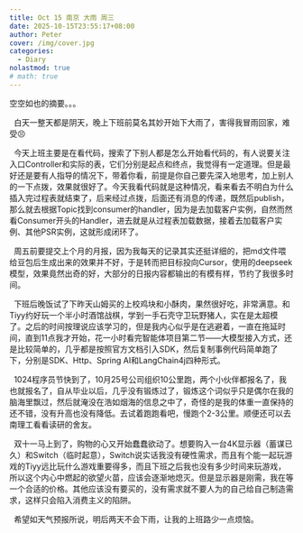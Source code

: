 ```yaml
---
title: Oct 15 南京 大雨 周三
date: 2025-10-15T23:55:17+08:00
author: Peter
cover: /img/cover.jpg
categories:
  - Diary
nolastmod: true
# math: true
---
```


空空如也的摘要。。。

<!--more-->

&nbsp;&nbsp;白天一整天都是阴天，晚上下班前莫名其妙开始下大雨了，害得我冒雨回家，难受😣

&nbsp;&nbsp;今天上班主要是在看代码，搜索了下别人都是怎么开始看代码的，有人说要关注入口Controller和实际的表，它们分别是起点和终点，我觉得有一定道理。但是最好还是要有人指导的情况下，带着你看，前提是你自己要先深入地思考，加上别人的一下点拨，效果就很好了。今天我看代码就是这种情况，看来看去不明白为什么插入完过程表就结束了，后来经过点拨，后面还有消息的传递，既然后publish，那么就去根据Topic找到consumer的handler，因为是去加载客户实例，自然而然看Consumer开头的Handler，进去就是从过程表加载数据，接着去加载客户实例、其他PSR实例，这就形成闭环了。

&nbsp;&nbsp;周五前要提交上个月的月报，因为我每天的记录其实还挺详细的，把md文件喂给豆包后生成出来的效果并不好，于是转而把目标投向Cursor，使用的deepseek模型，效果竟然出奇的好，大部分的日报内容都输出的有模有样，节约了我很多时间。

&nbsp;&nbsp;下班后晚饭试了下昨天山姆买的上校鸡块和小酥肉，果然很好吃，非常满意。和Tiyy约好玩一个半小时酒馆战棋，学到一手石壳守卫玩野猪人，实在是太超模了。之后的时间按理说应该学习的，但是我内心似乎是在逃避着，一直在拖延时间，直到11点我才开始，花一小时看完智能体项目第二节——大模型接入方式，还是比较简单的，几乎都是按照官方文档引入SDK，然后复制事例代码简单跑了下，分别是SDK、Http、Spring AI和LangChain4j四种形式。

&nbsp;&nbsp;1024程序员节快到了，10月25号公司组织10公里跑，两个小伙伴都报名了，我也就报名了，自从毕业以后，几乎没有锻炼过了，锻炼这个词似乎只是偶尔在我的脑海里飘过，然后就淹没在浩如烟海的信息之中了，奇怪的是我的体重一直保持的还不错，没有升高也没有降低。去试着跑跑看吧，慢跑个2-3公里。顺便还可以去南理工看看读研的舍友。

&nbsp;&nbsp;双十一马上到了，购物的心又开始蠢蠢欲动了。想要购入一台4K显示器（蓄谋已久）和Switch（临时起意），Switch说实话我没有硬性需求，而且有个能一起玩游戏的Tiyy远比玩什么游戏重要得多，而且下班之后我也没有多少时间来玩游戏，所以这个内心中燃起的欲望火苗，应该会逐渐地熄灭。但是显示器是刚需，我在等一个合适的价格。其他应该没有要买的，没有需求就不要人为的自己给自己制造需求，这样只会陷入消费主义的陷阱。

&nbsp;&nbsp;希望如天气预报所说，明后两天不会下雨，让我的上班路少一点烦恼。